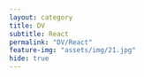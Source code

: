 ```yaml
---
layout: category
title: DV
subtitle: React
permalink: "DV/React"
feature-img: "assets/img/21.jpg"
hide: true
---
```

